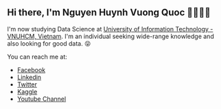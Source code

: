 ## Hi there, I'm Nguyen Huynh Vuong Quoc 👋🏼💪🏼

I'm now studying Data Science at <a href="https://en.uit.edu.vn/" target="_blank">University of Information Technology - VNUHCM, Vietnam</a>. I'm an individual seeking wide-range knowledge and also looking for good data. 😝

<!-- <p align="center"> -->
<!-- <a href= "https://www.facebook.com/43quocnguyen" target="_blank"><img src="https://img.icons8.com/windows/32/000000/facebook.png"/></a> -->
<!-- <a href= "https://www.linkedin.com/in/quocnguyenx43/" target="_blank"><img src="https://img.icons8.com/material-outlined/30/000000/linkedin.png"/></a> -->
<!-- <a href= "https://twitter.com/quocnguyenx43" target="_blank"><img src="https://img.icons8.com/material-outlined/30/000000/twitter.png"/></a> -->
<!-- <a href= "https://www.kaggle.com/quocnguyenx43" target="_blank"><img src="https://img.icons8.com/material-outlined/30/000000/kaggle.png"/></a> -->
<!-- <a href= "https://www.youtube.com/channel/UCIqWO9LadIMAj64ScRjvUkw" target="_blank"><img src="https://img.icons8.com/material-outlined/30/000000/youtube.png"/></a> -->
<!-- </p> -->

You can reach me at:
- [Facebook](https://www.facebook.com/43quocnguyen) <br>
- [Linkedin](https://www.linkedin.com/in/quocnguyenx43) <br>
- [Twitter](https://twitter.com/quocnguyenx43) <br>
- [Kaggle](https://www.kaggle.com/quocnguyenx43) <br>
- [Youtube Channel](https://www.youtube.com/channel/UCIqWO9LadIMAj64ScRjvUkw) <br>
